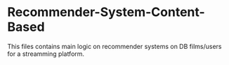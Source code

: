# Recommender-System-Content-Based

This files contains main logic on recommender systems on DB films/users for a streamming platform.
